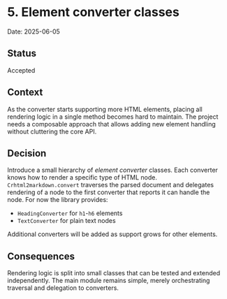 # 5. Element converter classes

Date: 2025-06-05

## Status

Accepted

## Context

As the converter starts supporting more HTML elements, placing all rendering
logic in a single method becomes hard to maintain. The project needs a
composable approach that allows adding new element handling without cluttering
the core API.

## Decision

Introduce a small hierarchy of *element converter* classes. Each converter knows
how to render a specific type of HTML node. `Crhtml2markdown.convert` traverses
the parsed document and delegates rendering of a node to the first converter
that reports it can handle the node. For now the library provides:

- `HeadingConverter` for `h1`-`h6` elements
- `TextConverter` for plain text nodes

Additional converters will be added as support grows for other elements.

## Consequences

Rendering logic is split into small classes that can be tested and extended
independently. The main module remains simple, merely orchestrating traversal
and delegation to converters.
